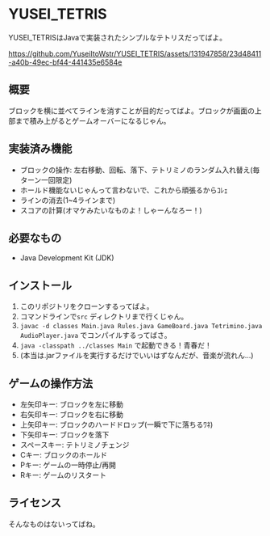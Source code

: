 # YUSEI_TETRIS

YUSEI_TETRISはJavaで実装されたシンプルなテトリスだってばよ。

https://github.com/YuseiItoWstr/YUSEI_TETRIS/assets/131947858/23d48411-a40b-49ec-bf44-441435e6584e

## 概要

ブロックを横に並べてラインを消すことが目的だってばよ。ブロックが画面の上部まで積み上がるとゲームオーバーになるじゃん。

## 実装済み機能

- ブロックの操作: 左右移動、回転、落下、テトリミノのランダム入れ替え(毎ターン一回限定)
- ホールド機能ないじゃんって言わないで、これから頑張るからｺﾚｪ
- ラインの消去(1~4ラインまで)
- スコアの計算(オマケみたいなものよ！しゃーんなろー！)

## 必要なもの

- Java Development Kit (JDK)

## インストール

1.  このリポジトリをクローンするってばよ。
2.  コマンドラインで`src` ディレクトリまで行くじゃん。
3.  `javac -d classes Main.java Rules.java GameBoard.java Tetrimino.java AudioPlayer.java` でコンパイルするってばさ。
4.  `java -classpath ../classes Main` で起動できる！青春だ！
5.  (本当は.jarファイルを実行するだけでいいはずなんだが、音楽が流れん...)

## ゲームの操作方法

- 左矢印キー: ブロックを左に移動
- 右矢印キー: ブロックを右に移動
- 上矢印キー: ブロックのハードドロップ(一瞬で下に落ちるﾜﾈ)
- 下矢印キー: ブロックを落下
- スペースキー: テトリミノチェンジ
- Cキー: ブロックのホールド
- Pキー: ゲームの一時停止/再開
- Rキー: ゲームのリスタート

## ライセンス

そんなものはないってばね。
